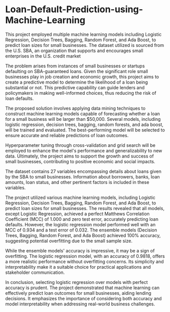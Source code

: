 # Loan-Default-Prediction-using-Machine-Learning
This project employed multiple machine learning models including Logistic Regression, Decision Trees, Bagging, Random Forest, and Ada Boost, to predict loan sizes for small businesses. The dataset utilized is sourced from the U.S. SBA, an organization that supports and encourages small enterprises in the U.S. credit market

The problem arises from instances of small businesses or startups defaulting on SBA-guaranteed loans. Given the significant role small businesses play in job creation and economic growth, this project aims to create a predictive model to determine the likelihood of a loan being substantial or not. This predictive capability can guide lenders and policymakers in making well-informed choices, thus reducing the risk of loan defaults.

The proposed solution involves applying data mining techniques to construct machine learning models capable of forecasting whether a loan for a small business will be larger than $50,000. Several models, including logistic regression, decision trees, bagging, random forests, and ada boost, will be trained and evaluated. The best-performing model will be selected to ensure accurate and reliable predictions of loan outcomes.

Hyperparameter tuning through cross-validation and grid search will be employed to enhance the model's performance and generalizability to new data. Ultimately, the project aims to support the growth and success of small businesses, contributing to positive economic and social impacts.

The dataset contains 27 variables encompassing details about loans given by the SBA to small businesses. Information about borrowers, banks, loan amounts, loan status, and other pertinent factors is included in these variables.

The project utilized various machine learning models, including Logistic Regression, Decision Trees, Bagging, Random Forest, and Ada Boost, to predict loan sizes for small businesses. The results revealed that all models, except Logistic Regression, achieved a perfect Matthews Correlation Coefficient (MCC) of 1.000 and zero test error, accurately predicting loan defaults. However, the logistic regression model performed well with an MCC of 0.934 and a test error of 0.032. The ensemble models (Decision Trees, Bagging, Random Forest, and Ada Boost) achieved 100% accuracy, suggesting potential overfitting due to the small sample size.

While the ensemble models' accuracy is impressive, it may be a sign of overfitting. The logistic regression model, with an accuracy of 0.9818, offers a more realistic performance without overfitting concerns. Its simplicity and interpretability make it a suitable choice for practical applications and stakeholder communication.

In conclusion, selecting logistic regression over models with perfect accuracy is prudent. The project demonstrated that machine learning can effectively predict loan outcomes for small businesses, aiding lending decisions. It emphasizes the importance of considering both accuracy and model interpretability when addressing real-world business challenges.
